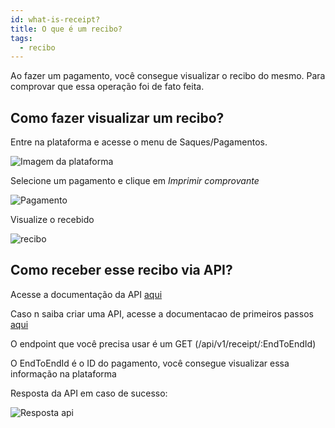 ```yaml
---
id: what-is-receipt?
title: O que é um recibo?
tags:
  - recibo
---
```


Ao fazer um pagamento, você consegue visualizar o recibo do mesmo. Para comprovar que essa operação foi de fato feita. 

## Como fazer visualizar um recibo?

Entre na plataforma e acesse o menu de Saques/Pagamentos.

![Imagem da plataforma](./__assets__/plataform.png) 

Selecione um pagamento e clique em *Imprimir comprovante*

![Pagamento](./__assets__/payment.png)

Visualize o recebido

![recibo](./__assets__/receipt.png)

## Como receber esse recibo via API?

Acesse a documentação da API [aqui](https://developers.woovi.com.br/api/#tag/receipt)

Caso n saiba criar uma API, acesse a documentacao de primeiros passos [aqui](https://developers.woovi.com.br/docs/apis/getting-started-api)

O endpoint que você precisa usar é um GET (/api/v1/receipt/:EndToEndId)

O EndToEndId é o ID do pagamento, você consegue visualizar essa informação na plataforma

Resposta da API em caso de sucesso:

![Resposta api](./__assets__/api.png)